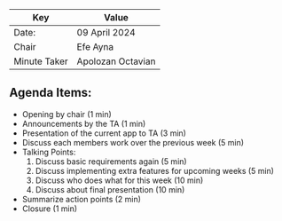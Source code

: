 | Key          | Value             |
|--------------|-------------------|
| Date:        | 09 April 2024     |
| Chair        | Efe Ayna          |
| Minute Taker | Apolozan Octavian |

## Agenda Items:
- Opening by chair (1 min)
- Announcements by the TA (1 min)
- Presentation of the current app to TA (3 min)
- Discuss each members work over the previous week (5 min)
- Talking Points:
    1. Discuss basic requirements again (5 min)
    2. Discuss implementing extra features for upcoming weeks (5 min)
    3. Discuss who does what for this week (10 min)
    4. Discuss about final presentation (10 min)  
- Summarize action points (2 min)
- Closure (1 min)
